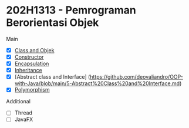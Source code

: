 # 202H1313 - Pemrograman Berorientasi Objek

Main
- [x] [Class and Objek](https://github.com/deovaliandro/OOP-with-Java/blob/main/1-Class%20and%20Object.md)
- [x] [Constructor](https://github.com/deovaliandro/OOP-with-Java/blob/main/2-Constructor.md)
- [x] [Encapsulation](https://github.com/deovaliandro/OOP-with-Java/blob/main/3-Encapsulation.md)
- [x] [Inheritance](https://github.com/deovaliandro/OOP-with-Java/blob/main/4-Inheritance.md)
- [x] [Abstract class and Interface] (https://github.com/deovaliandro/OOP-with-Java/blob/main/5-Abstract%20Class%20and%20Interface.md)
- [x] [Polymorphism](https://github.com/deovaliandro/OOP-with-Java/blob/main/6-Polymorphism.md)

Additional
- [ ] Thread
- [ ] JavaFX